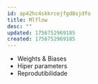 ```yaml
---
id: ap42hc4skkrcejfgd8sjdfo
title: Mlflow
desc: ""
updated: 1756752969185
created: 1756752969185
---
```


- Weights & Biases
- Hiper parameters
- Reprodutibilidade
